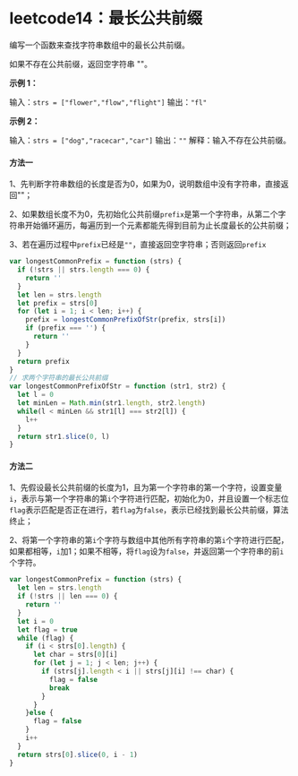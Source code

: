# leetcode14：最长公共前缀

编写一个函数来查找字符串数组中的最长公共前缀。

如果不存在公共前缀，返回空字符串 ""。

**示例 1：**

输入：`strs = ["flower","flow","flight"]`
输出：`"fl"`

**示例 2：**

输入：`strs = ["dog","racecar","car"]`
输出：`""`
解释：输入不存在公共前缀。

#### 方法一

1、先判断字符串数组的长度是否为0，如果为0，说明数组中没有字符串，直接返回""；

2、如果数组长度不为0，先初始化公共前缀`prefix`是第一个字符串，从第二个字符串开始循环遍历，每遍历到一个元素都能先得到目前为止长度最长的公共前缀；

3、若在遍历过程中`prefix`已经是`""`，直接返回空字符串；否则返回`prefix`

```javascript
var longestCommonPrefix = function (strs) {
  if (!strs || strs.length === 0) {
    return ''
  }
  let len = strs.length
  let prefix = strs[0]
  for (let i = 1; i < len; i++) {
    prefix = longestCommonPrefixOfStr(prefix, strs[i])
    if (prefix === '') {
      return ''
    }
  }
  return prefix
}
// 求两个字符串的最长公共前缀
var longestCommonPrefixOfStr = function (str1, str2) {
  let l = 0
  let minLen = Math.min(str1.length, str2.length) 
  while(l < minLen && str1[l] === str2[l]) {
    l++
  }
  return str1.slice(0, l)
}
```

#### 方法二

1、先假设最长公共前缀的长度为1，且为第一个字符串的第一个字符，设置变量`i`，表示与第一个字符串的第`i`个字符进行匹配，初始化为0，并且设置一个标志位`flag`表示匹配是否正在进行，若`flag`为`false`，表示已经找到最长公共前缀，算法终止；

2、将第一个字符串的第`i`个字符与数组中其他所有字符串的第`i`个字符进行匹配，如果都相等，`i`加1；如果不相等，将`flag`设为`false`，并返回第一个字符串的前`i`个字符。

```javascript
var longestCommonPrefix = function (strs) {
  let len = strs.length
  if (!strs || len === 0) {
    return ''
  }
  let i = 0
  let flag = true
  while (flag) {
    if (i < strs[0].length) {
      let char = strs[0][i]
      for (let j = 1; j < len; j++) {
        if (strs[j].length < i || strs[j][i] !== char) {
          flag = false
          break
        }
      }
    }else {
      flag = false
    }
    i++
  }
  return strs[0].slice(0, i - 1)
}
```

